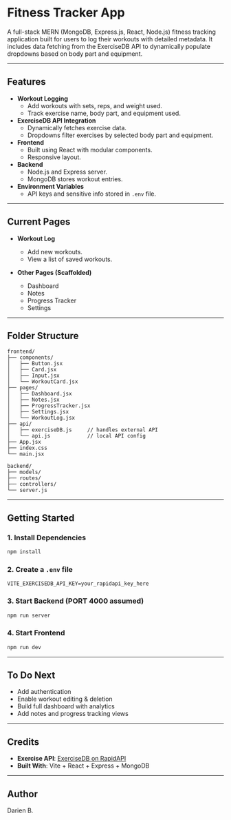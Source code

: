 # Fitness Tracker App

A full-stack MERN (MongoDB, Express.js, React, Node.js) fitness tracking application built for users to log their workouts with detailed metadata. It includes data fetching from the ExerciseDB API to dynamically populate dropdowns based on body part and equipment.

---

## Features

- **Workout Logging**
  - Add workouts with sets, reps, and weight used.
  - Track exercise name, body part, and equipment used.
- **ExerciseDB API Integration**
  - Dynamically fetches exercise data.
  - Dropdowns filter exercises by selected body part and equipment.
- **Frontend**
  - Built using React with modular components.
  - Responsive layout.
- **Backend**
  - Node.js and Express server.
  - MongoDB stores workout entries.
- **Environment Variables**
  - API keys and sensitive info stored in `.env` file.

---

## Current Pages

- **Workout Log**
  - Add new workouts.
  - View a list of saved workouts.

- **Other Pages (Scaffolded)**
  - Dashboard
  - Notes
  - Progress Tracker
  - Settings

---

## Folder Structure

```
frontend/
├── components/
│   ├── Button.jsx
│   ├── Card.jsx
│   ├── Input.jsx
│   └── WorkoutCard.jsx
├── pages/
│   ├── Dashboard.jsx
│   ├── Notes.jsx
│   ├── ProgressTracker.jsx
│   ├── Settings.jsx
│   └── WorkoutLog.jsx
├── api/
│   ├── exerciseDB.js     // handles external API
│   └── api.js            // local API config
├── App.jsx
├── index.css
└── main.jsx

backend/
├── models/
├── routes/
├── controllers/
└── server.js
```

---

## Getting Started

### 1. Install Dependencies
```bash
npm install
```

### 2. Create a `.env` file
```env
VITE_EXERCISEDB_API_KEY=your_rapidapi_key_here
```

### 3. Start Backend (PORT 4000 assumed)
```bash
npm run server
```

### 4. Start Frontend
```bash
npm run dev
```

---

## To Do Next

- Add authentication
- Enable workout editing & deletion
- Build full dashboard with analytics
- Add notes and progress tracking views

---

## Credits

- **Exercise API**: [ExerciseDB on RapidAPI](https://rapidapi.com/justin-WFnsXH_t6/api/exercisedb)
- **Built With**: Vite + React + Express + MongoDB

---

## Author

Darien B.

